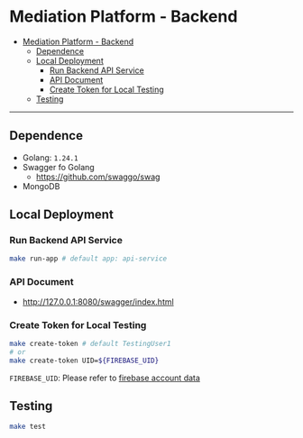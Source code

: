 # Mediation Platform - Backend

- [Mediation Platform - Backend](#mediation-platform---backend)
  - [Dependence](#dependence)
  - [Local Deployment](#local-deployment)
    - [Run Backend API Service](#run-backend-api-service)
    - [API Document](#api-document)
    - [Create Token for Local Testing](#create-token-for-local-testing)
  - [Testing](#testing)

---

## Dependence

- Golang: `1.24.1`
- Swagger fo Golang
  - https://github.com/swaggo/swag
- MongoDB

## Local Deployment

### Run Backend API Service

```bash
make run-app # default app: api-service
```

### API Document

- http://127.0.0.1:8080/swagger/index.html

### Create Token for Local Testing

```bash
make create-token # default TestingUser1
# or
make create-token UID=${FIREBASE_UID}
```

`FIREBASE_UID`: Please refer to [firebase account data](./firebase/emulator_data/auth_export/accounts.json)

## Testing

```bash
make test
```
